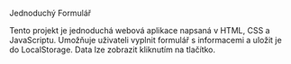  Jednoduchý Formulář

Tento projekt je jednoduchá webová aplikace napsaná v HTML, CSS a JavaScriptu. Umožňuje uživateli vyplnit formulář s informacemi a uložit je do LocalStorage. Data lze zobrazit kliknutím na tlačítko.
